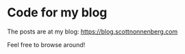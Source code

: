 # Code for my blog

The posts are at my blog: https://blog.scottnonnenberg.com

Feel free to browse around!
